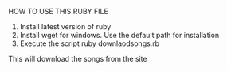 HOW TO USE THIS RUBY FILE 

1. Install latest version of ruby 
2. Install wget for windows. Use the default path for installation
3. Execute the script 
ruby downlaodsongs.rb 

This will download the songs from the site 


